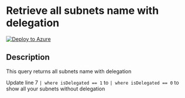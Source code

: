 # Retrieve all subnets name with delegation

[![Deploy to Azure](https://aka.ms/deploytoazurebutton)](https://portal.azure.com/#create/Microsoft.Template/uri/https%3A%2F%2Fraw.githubusercontent.com%2Fwilfriedwoivre%2Fazure-resource-graph-queries%2Fmaster%2F%2Fgithub%2Fworkspace%2Fqueries%2Fnetwork%2Flist-all-subnets-with-delegation%2Fazuredeploy.json)
## Description

This query returns all subnets name with delegation

Update line 7 `| where isDelegated == 1` to `| where isDelegated == 0` to show all your subnets without delegation
